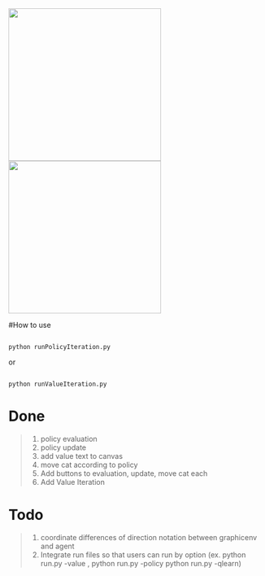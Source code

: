 <img src="https://github.com/rlcode/Example_DP/blob/master/resources/demo.png" align="center" height="300px" width="300px" >
<img src="https://github.com/rlcode/Example_DP/blob/master/resources/demo2.png" align="center" height="300px" width="300px" >


#How to use
<pre><code>
python runPolicyIteration.py
</code></pre>

or

<pre><code>
python runValueIteration.py
</code></pre>

# Done
> 1. policy evaluation
> 2. policy update
> 3. add value text to canvas 
> 4. move cat according to policy
> 5. Add buttons to evaluation, update, move cat each
> 6. Add Value Iteration

# Todo
> 1. coordinate differences of direction notation between graphicenv and agent
> 2. Integrate run files so that users can run by option (ex. python run.py -value , python run.py -policy python run.py -qlearn)
